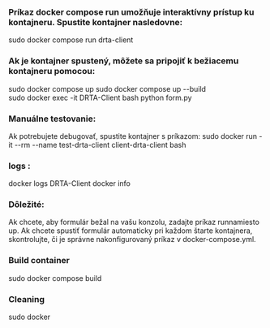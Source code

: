 

### Príkaz docker compose run umožňuje interaktívny prístup ku kontajneru. Spustite kontajner nasledovne:
sudo docker compose run drta-client


### Ak je kontajner spustený, môžete sa pripojiť k bežiacemu kontajneru pomocou:
sudo docker compose up
sudo docker compose up --build                    
sudo docker exec -it DRTA-Client bash
python form.py

### Manuálne testovanie: 
Ak potrebujete debugovať, spustite kontajner s príkazom:
sudo docker run -it --rm --name test-drta-client client-drta-client bash

### logs : 
docker logs DRTA-Client
docker info

### Dôležité:
Ak chcete, aby formulár bežal na vašu konzolu, zadajte príkaz runnamiesto up.
Ak chcete spustiť formulár automaticky pri každom štarte kontajnera, skontrolujte, či je správne nakonfigurovaný príkaz v docker-compose.yml.

### Build container 
sudo docker compose build

### Cleaning
sudo docker 